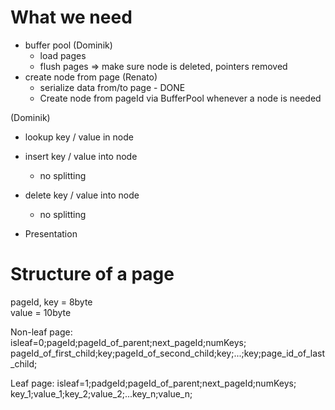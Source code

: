 # What we need
- buffer pool (Dominik)
  - load pages
  - flush pages => make sure node is deleted, pointers removed
- create node from page (Renato)
  + serialize data from/to page - DONE
  + Create node from pageId via BufferPool whenever a node is needed

(Dominik)
- lookup key / value in node
- insert key / value into node
  - no splitting
- delete key / value into node
  - no splitting

- Presentation


# Structure of a page  

pageId, key = 8byte  
value = 10byte  

Non-leaf page:  
isleaf=0;pageId;pageId_of_parent;next_pageId;numKeys;
pageId_of_first_child;key;pageId_of_second_child;key;...;key;page_id_of_last_child;

Leaf page:
isleaf=1;padgeId;pageId_of_parent;next_pageId;numKeys;
key_1;value_1;key_2;value_2;...key_n;value_n;
